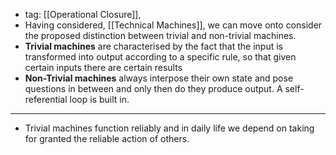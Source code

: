 - tag: [[Operational Closure]], 
- Having considered, [[Technical Machines]], we can move onto consider the proposed distinction between trivial and non-trivial machines. 
- **Trivial machines** are characterised by the fact that the input is transformed into output according to a specific rule, so that given certain inputs there are certain results 
- **Non-Trivial machines** always interpose their own state and pose questions in between and only then do they produce output. A self-referential loop is built in.

--------------------------------------------------------
- Trivial machines function reliably and in daily life we depend on taking for granted the reliable action of others. 
